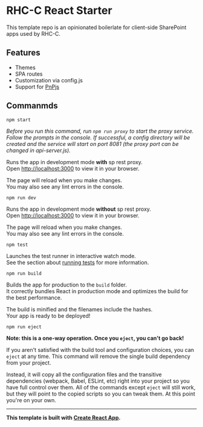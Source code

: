 # RHC-C React Starter

This template repo is an opinionated boilerlate for client-side SharePoint apps used by RHC-C.

## Features
* Themes
* SPA routes
* Customization via config.js
* Support for [PnPjs](https://pnp.github.io/pnpjs/getting-started/)

## Commanmds

`npm start`

*Before you run this command, run ```npm run proxy``` to start the proxy service. Follow the prompts in the console. If successful, a config directory will be created and the service will start on port 8081 (the proxy port can be changed in api-server.js).*

Runs the app in development mode **with** sp rest proxy.\
Open [http://localhost:3000](http://localhost:3000) to view it in your browser.

The page will reload when you make changes.\
You may also see any lint errors in the console.

`npm run dev`

Runs the app in development mode **without** sp rest proxy.\
Open [http://localhost:3000](http://localhost:3000) to view it in your browser.

The page will reload when you make changes.\
You may also see any lint errors in the console.

`npm test`

Launches the test runner in interactive watch mode.\
See the section about [running tests](https://facebook.github.io/create-react-app/docs/running-tests) for more information.

`npm run build`

Builds the app for production to the `build` folder.\
It correctly bundles React in production mode and optimizes the build for the best performance.

The build is minified and the filenames include the hashes.\
Your app is ready to be deployed!

`npm run eject`

**Note: this is a one-way operation. Once you `eject`, you can't go back!**

If you aren't satisfied with the build tool and configuration choices, you can `eject` at any time. This command will remove the single build dependency from your project.

Instead, it will copy all the configuration files and the transitive dependencies (webpack, Babel, ESLint, etc) right into your project so you have full control over them. All of the commands except `eject` will still work, but they will point to the copied scripts so you can tweak them. At this point you're on your own.

***

**This template is built with [Create React App](https://create-react-app.dev/).**